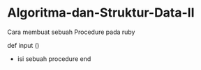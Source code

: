 # Algoritma-dan-Struktur-Data-II

Cara membuat sebuah Procedure pada ruby

def input ()
* isi sebuah procedure
end

